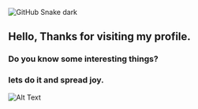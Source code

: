 
![GitHub Snake dark](github-snake-dark.svg#gh-dark-mode-only)


## Hello, Thanks for visiting my profile.
### Do you know some interesting things?
### lets do it and spread joy. 

![Alt Text](https://media.giphy.com/media/vFKqnCdLPNOKc/giphy.gif)
